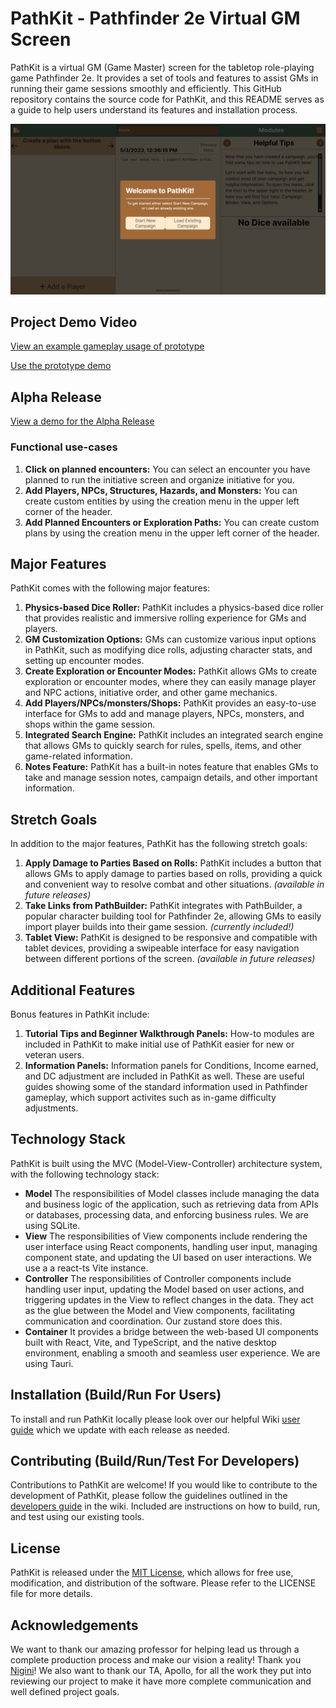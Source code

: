 # PathKit - Pathfinder 2e Virtual GM Screen

PathKit is a virtual GM (Game Master) screen for the tabletop role-playing game Pathfinder 2e. It provides a set of tools and features to assist GMs in running their game sessions smoothly and efficiently. This GitHub repository contains the source code for PathKit, and this README serves as a guide to help users understand its features and installation process.

![Screenshot](docs/assets/WelcomeScreen.png)
## Project Demo Video
[View an example gameplay usage of prototype](https://www.youtube.com/watch?v=01wgcb1VR4I)

[Use the prototype demo](https://main--fantastic-pegasus-e6a1d9.netlify.app/)

## Alpha Release
[View a demo for the Alpha Release](https://youtu.be/HHFSkAdBkdI)
### Functional use-cases
1. **Click on planned encounters:** You can select an encounter you have planned to run the initiative screen and organize initiative for you.
2. **Add Players, NPCs, Structures, Hazards, and Monsters:** You can create custom entities by using the creation menu in the upper left corner of the header.
3. **Add Planned Encounters or Exploration Paths:** You can create custom plans by using the creation menu in the upper left corner of the header.

## Major Features

PathKit comes with the following major features:

1. **Physics-based Dice Roller:** PathKit includes a physics-based dice roller that provides realistic and immersive rolling experience for GMs and players.
2. **GM Customization Options:** GMs can customize various input options in PathKit, such as modifying dice rolls, adjusting character stats, and setting up encounter modes.
3. **Create Exploration or Encounter Modes:** PathKit allows GMs to create exploration or encounter modes, where they can easily manage player and NPC actions, initiative order, and other game mechanics.
4. **Add Players/NPCs/monsters/Shops:** PathKit provides an easy-to-use interface for GMs to add and manage players, NPCs, monsters, and shops within the game session.
5. **Integrated Search Engine:** PathKit includes an integrated search engine that allows GMs to quickly search for rules, spells, items, and other game-related information.
6. **Notes Feature:** PathKit has a built-in notes feature that enables GMs to take and manage session notes, campaign details, and other important information.

## Stretch Goals

In addition to the major features, PathKit has the following stretch goals:

1. **Apply Damage to Parties Based on Rolls:** PathKit includes a button that allows GMs to apply damage to parties based on rolls, providing a quick and convenient way to resolve combat and other situations. *(available in future releases)*
2. **Take Links from PathBuilder:** PathKit integrates with PathBuilder, a popular character building tool for Pathfinder 2e, allowing GMs to easily import player builds into their game session. *(currently included!)*
3. **Tablet View:** PathKit is designed to be responsive and compatible with tablet devices, providing a swipeable interface for easy navigation between different portions of the screen. *(available in future releases)*

## Additional Features

Bonus features in PathKit include:

1. **Tutorial Tips and Beginner Walkthrough Panels:** How-to modules are included in PathKit to make initial use of PathKit easier for new or veteran users.
2. **Information Panels:** Information panels for Conditions, Income earned, and DC adjustment are included in PathKit as well. These are useful guides showing some of the standard information used in Pathfinder gameplay, which support activites such as in-game difficulty adjustments.

## Technology Stack

PathKit is built using the MVC (Model-View-Controller) architecture system, with the following technology stack:

- **Model** The responsibilities of Model classes include managing the data and business logic of the application, such as retrieving data from APIs or databases, processing data, and enforcing business rules. We are using SQLite.
- **View** The responsibilities of View components include rendering the user interface using React components, handling user input, managing component state, and updating the UI based on user interactions. We use a a react-ts Vite instance.
- **Controller** The responsibilities of Controller components include handling user input, updating the Model based on user actions, and triggering updates in the View to reflect changes in the data. They act as the glue between the Model and View components, facilitating communication and coordination. Our zustand store does this. 
- **Container** It provides a bridge between the web-based UI components built with React, Vite, and TypeScript, and the native desktop environment, enabling a smooth and seamless user experience. We are using Tauri.


## Installation (Build/Run For Users)

To install and run PathKit locally please look over our helpful Wiki [user guide](https://github.com/LeeJMorel/PathKit/wiki/User-Manual) which we update with each release as needed.

## Contributing (Build/Run/Test For Developers)

Contributions to PathKit are welcome! If you would like to contribute to the development of PathKit, please follow the guidelines outlined in the [developers guide](https://github.com/LeeJMorel/PathKit/wiki/Developer-Guidelines) in the wiki. Included are instructions on how to build, run, and test using our existing tools.

## License

PathKit is released under the [MIT License](LICENSE), which allows for free use, modification, and distribution of the software. Please refer to the LICENSE file for more details.

## Acknowledgements

We want to thank our amazing professor for helping lead us through a complete production process and make our vision a reality! Thank you [Nigini](https://github.com/nigini)! We also want to thank our TA, Apollo, for all the work they put into reviewing our project to make it have more complete communication and well defined project goals.
